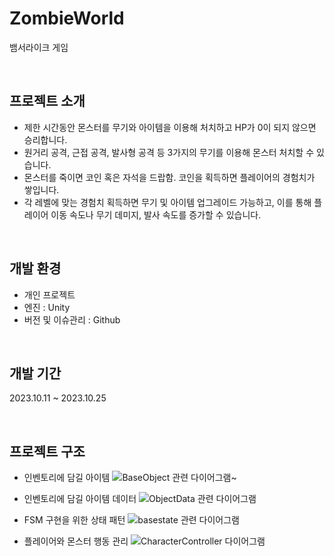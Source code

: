 # ZombieWorld
뱀서라이크 게임 

 
## 프로젝트 소개
- 제한 시간동안 몬스터를 무기와 아이템을 이용해 처치하고 HP가 0이 되지 않으면 승리합니다. 
- 원거리 공격, 근접 공격, 발사형 공격 등 3가지의 무기를 이용해 몬스터 처치할 수 있습니다. 
- 몬스터를 죽이면 코인 혹은 자석을 드랍함. 코인을 획득하면 플레이어의 경험치가 쌓입니다. 
- 각 레벨에 맞는 경험치 획득하면 무기 및 아이템 업그레이드 가능하고, 이를 통해 플레이어 이동 속도나 무기 데미지, 발사 속도를 증가할 수 있습니다.



 
## 개발 환경
- 개인 프로젝트 
- 엔진 : Unity
- 버전 및 이슈관리 : Github

 
## 개발 기간
2023.10.11 ~ 2023.10.25

 
## 프로젝트 구조 
- 인벤토리에 담길 아이템 
  ![BaseObject 관련 다이어그램~](https://github.com/seoeunkong/WizardingWorld/assets/87869785/fbd1ee4e-ab59-42d1-bf7e-9071ebcdee21)


- 인벤토리에 담길 아이템 데이터
  ![ObjectData 관련 다이어그램](https://github.com/seoeunkong/WizardingWorld/assets/87869785/be33e9fd-962f-4f0f-944d-eebcda9c8a53)


- FSM 구현을 위한 상태 패턴
  ![basestate 관련 다이어그램](https://github.com/seoeunkong/WizardingWorld/assets/87869785/ccc65e33-f63c-4bf0-bbb5-f3407c9400d0)


- 플레이어와 몬스터 행동 관리
  ![CharacterController 다이어그램](https://github.com/seoeunkong/WizardingWorld/assets/87869785/c480c57b-8d95-4ac4-8b93-016b328171a7)


